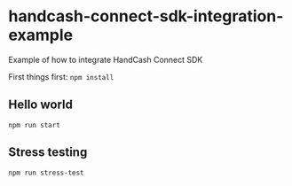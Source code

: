 # handcash-connect-sdk-integration-example
Example of how to integrate HandCash Connect SDK

First things first:
`npm install`

## Hello world
`npm run start`

## Stress testing
`npm run stress-test`
